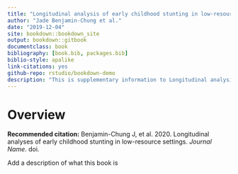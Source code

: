 ```yaml
--- 
title: "Longitudinal analysis of early childhood stunting in low-resource settings"
author: "Jade Benjamin-Chung et al."
date: "2019-12-04"
site: bookdown::bookdown_site
output: bookdown::gitbook
documentclass: book
bibliography: [book.bib, packages.bib]
biblio-style: apalike
link-citations: yes
github-repo: rstudio/bookdown-demo
description: "This is supplementary information to Longitudinal analysis of early childhood stunting in low-resource settings"
---
```


# Overview

**Recommended citation:** Benjamin-Chung J, et al. 2020. Longitudinal analyses of early childhood stunting in low-resource settings. *Journal Name*. doi. 

Add a description of what this book is



